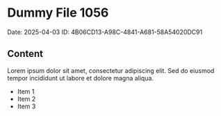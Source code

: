 # Dummy File 1056

Date: 2025-04-03
ID: 4B06CD13-A98C-4841-A681-58A54020DC91

## Content

Lorem ipsum dolor sit amet, consectetur adipiscing elit.
Sed do eiusmod tempor incididunt ut labore et dolore magna aliqua.

* Item 1
* Item 2
* Item 3

